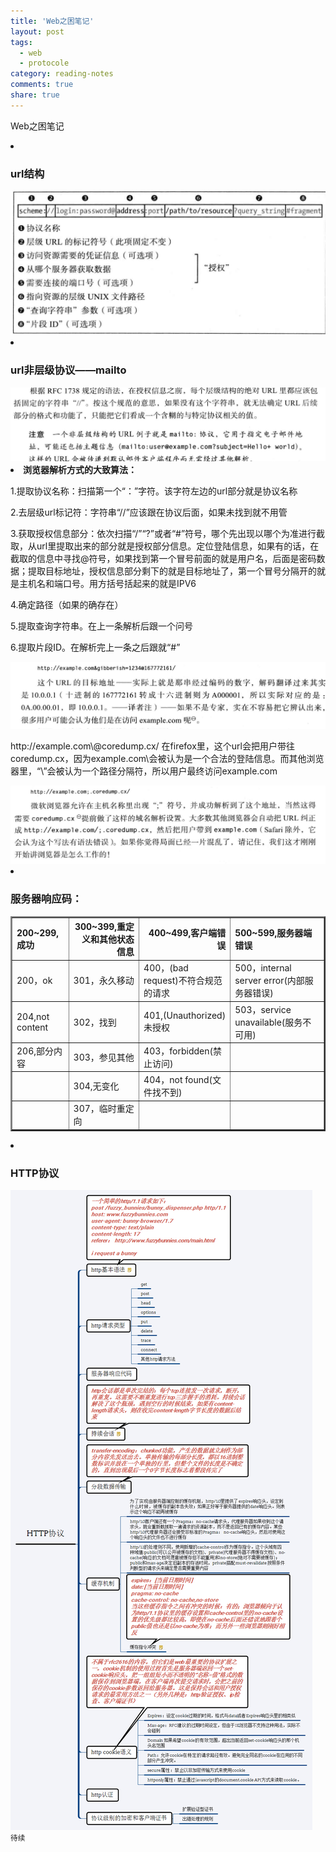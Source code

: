 ```yaml
---
title: 'Web之困笔记'
layout: post
tags: 
  - web
  - protocole
category: reading-notes
comments: true
share: true
---
```

Web之困笔记

<!--more-->

<li>
<h3>url结构</h3>
<img src="/img/web之困/url结构.jpg">
</li>
<li>
	<h3>url非层级协议——mailto</h3>
	<img src="/img/web之困/mailto.jpg">
</li>
<li>
	<strong>浏览器解析方式的大致算法：</strong>
		<p align="left">1.提取协议名称：扫描第一个“：”字符。该字符左边的url部分就是协议名称</p>
		<p align="left">2.去层级url标记符：字符串“//”应该跟在协议后面，如果未找到就不用管</p>
		<p align="left">3.获取授权信息部分：依次扫描“/”“?”或者“#”符号，哪个先出现以哪个为准进行截取，从url里提取出来的部分就是授权部分信息。定位登陆信息，如果有的话，在截取的信息中寻找@符号，如果找到第一个冒号前面的就是用户名，后面是密码数据；提取目标地址，授权信息部分剩下的就是目标地址了，第一个冒号分隔开的就是主机名和端口号。用方括号括起来的就是IPV6</p>
		<p align="left">4.确定路径（如果的确存在）</p>
		<p align="left">5.提取查询字符串。在上一条解析后跟一个问号</p>
		<p align="left">6.提取片段ID。在解析完上一条之后跟就“#”</p>
	<img src="/img/web之困/10.0.0.1.jpg">
	<p>
		http://example.com\@coredump.cx/
		在firefox里，这个url会把用户带往coredump.cx，因为example.com\会被认为是一个合法的登陆信息。而其他浏览器里，“\”会被认为一个路径分隔符，所以用户最终访问example.com
	</p>
	<img src="/img/web之困/example.jpg">
</li>
<li>
<p><h3>服务器响应码：</h3></p>
    <table border="2">
    <tr>
    	<th align="left">200~299,成功</th>
    	<th align="right">300~399,重定义和其他状态信息</th>
    	<th align="right">400~499,客户端错误</th>
    	<th aligh="right">500~599,服务器端错误</th>
    </tr>
	<tr>
		<td>200，ok</td>
		<td>301，永久移动</td>
		<td>400，(bad request)不符合规范的请求</td>
	    <td>500，internal server error(内部服务器错误)</td>
	</tr>
	<tr>
		<td>204,not content</td>
		<td>302，找到</td>
		<td>401,(Unauthorized)未授权</td>
		<td>503，service unavailable(服务不可用)</td>
	</tr>
	<tr>
	    <td>206,部分内容</td>
	    <td>303，参见其他</td>
	    <td>403，forbidden(禁止访问)</td>
	    <td></td>
	</tr>
	<tr>
	    <td></td>
	    <td>304,无变化</td>
	    <td>404，not found(文件找不到)</td>
	    <td></td>
	</tr>
	<tr>
		<td></td>
		<td>307，临时重定向</td>
		<td></td>
		<td></td>
	</tr>
   </table>
</li>
<li>
	<h3>HTTP协议</h3>
	<img src="/img/web之困/Http协议.png">
</li>
<small>待续</small>